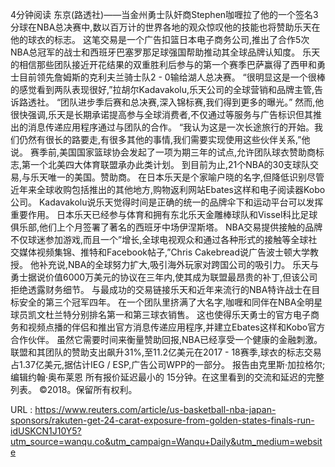4分钟阅读 
 东京(路透社)——当金州勇士队奸商Stephen咖喱拉了他的一个签名3分球在NBA总决赛中,数以百万计的世界各地的观众惊叹他的技能也将赞助乐天在他的球衣的标志。 
 这笔交易是一个广告扣篮日本电子商务公司,推出了合作5次NBA总冠军的战士和西班牙巴塞罗那足球强国帮助推动其全球品牌认知度。 
 乐天的相信那些团队接近开花结果的双重胜利后参与的第一个赛季巴萨赢得了西甲和勇士目前领先詹姆斯的克利夫兰骑士队2 - 0输给湖人总决赛。 
 “很明显这是一个很棒的感觉看到两队表现很好,”拉胡尔Kadavakolu,乐天公司的全球营销和品牌主管,告诉路透社。 
 “团队进步季后赛和总决赛,深入锦标赛,我们得到更多的曝光。” 
 然而,他很快强调,乐天是长期承诺提高参与全球消费者,不仅通过等服务与广告标识但其推出的消息传递应用程序通过与团队的合作。 
 “我认为这是一次长途旅行的开始。我们仍然有很长的路要走,有很多其他的事情,我们需要实现使用这些伙伴关系,”他说。 
 赛季前,美国国家篮球协会发起了一项为期三年的试点,允许团队球衣赞助商标志,第一个北美四大体育联盟承办此类计划。 
 到目前为止,21个NBA的30支球队交易,与乐天唯一的美国。赞助商。 
 在日本乐天是个家喻户晓的名字,但降低识别尽管近年来全球收购包括推出的其他地方,购物返利网站Ebates这样和电子阅读器Kobo公司。 
 Kadavakolu说乐天觉得时间是正确的统一的品牌伞下和运动平台可以发挥重要作用。 
 日本乐天已经参与体育和拥有东北乐天金雕棒球队和Vissel科比足球俱乐部,他们上个月签署了著名的西班牙中场伊涅斯塔。 
 NBA交易提供接触的品牌不仅球迷参加游戏,而且一个”增长,全球电视观众和通过各种形式的接触等全球社交媒体视频集锦、推特和Facebook帖子,”Chris Cakebread说广告波士顿大学教授。 
 他补充说,NBA的全球努力扩大,吸引海外玩家对跨国公司的吸引力。 
 乐天与勇士据说价值6000万美元的协议在三年内,使其成为联盟最昂贵的补丁,但该公司拒绝透露财务细节。 
 与最成功的交易链接乐天和近年来流行的NBA特许战士在目标安全的第三个冠军四年。 
 在一个团队里挤满了大名字,咖喱和同伴在NBA全明星球员凯文杜兰特分别排名第一和第三球衣销售。 
 这也使得乐天勇士的官方电子商务和视频点播的伴侣和推出官方消息传递应用程序,并建立Ebates这样和Kobo官方合作伙伴。 
 虽然它需要时间来衡量赞助回报,NBA已经享受一个健康的金融刺激。 
 联盟和其团队的赞助支出飙升31%,至11.2亿美元在2017 - 18赛季,球衣的标志交易占1.37亿美元,据估计IEG / ESP,广告公司WPP的一部分。 
 报告由克里斯·加拉格尔;编辑约翰·奥布莱恩 
 所有报价延迟最小的 
 15分钟。在这里看到的交流和延迟的完整列表。 
 ©2018。保留所有权利。 
  
   
  URL : https://www.reuters.com/article/us-basketball-nba-japan-sponsors/rakuten-get-24-carat-exposure-from-golden-states-finals-run-idUSKCN1J10Y5?utm_source=wanqu.co&utm_campaign=Wanqu+Daily&utm_medium=website